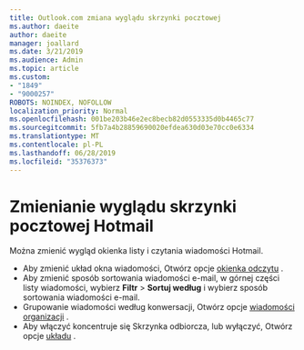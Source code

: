 ```yaml
---
title: Outlook.com zmiana wyglądu skrzynki pocztowej
ms.author: daeite
author: daeite
manager: joallard
ms.date: 3/21/2019
ms.audience: Admin
ms.topic: article
ms.custom:
- "1849"
- "9000257"
ROBOTS: NOINDEX, NOFOLLOW
localization_priority: Normal
ms.openlocfilehash: 001be203b46e2ec8becb82d0553335d0b4465c77
ms.sourcegitcommit: 5fb7a4b28859690020efdea630d03e70cc0e6334
ms.translationtype: MT
ms.contentlocale: pl-PL
ms.lasthandoff: 06/28/2019
ms.locfileid: "35376373"
---
```

# <a name="change-the-look-of-your-outlookcom-mailbox"></a>Zmienianie wyglądu skrzynki pocztowej Hotmail

Można zmienić wygląd okienka listy i czytania wiadomości Hotmail.

- Aby zmienić układ okna wiadomości, Otwórz opcje [okienka odczytu](https://outlook.live.com/mail/options/mail/layout/readingPane) .
- Aby zmienić sposób sortowania wiadomości e-mail, w górnej części listy wiadomości, wybierz **Filtr** > **Sortuj według** i wybierz sposób sortowania wiadomości e-mail.
- Grupowanie wiadomości według konwersacji, Otwórz opcje [wiadomości organizacji](https://outlook.live.com/mail/options/mail/layout/conversations) .
- Aby włączyć koncentruje się Skrzynka odbiorcza, lub wyłączyć, Otwórz opcje [układu](https://outlook.live.com/mail/options/mail/layout/focused) .